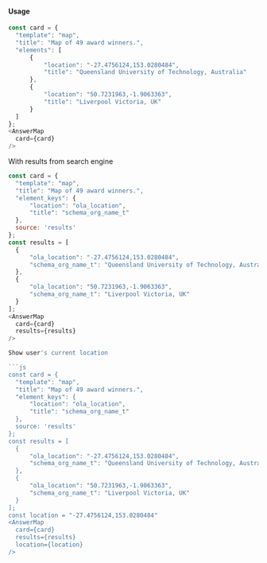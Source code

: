 #### Usage

```js
const card = {
  "template": "map",
  "title": "Map of 49 award winners.",
  "elements": [
      {
          "location": "-27.4756124,153.0280484",
          "title": "Queensland University of Technology, Australia"
      },
      {
          "location": "50.7231963,-1.9063363",
          "title": "Liverpool Victoria, UK"
      }
  ]
};
<AnswerMap
  card={card}  
/>
```

With results from search engine

```js
const card = {
  "template": "map",
  "title": "Map of 49 award winners.",
  "element_keys": {
      "location": "ola_location",
      "title": "schema_org_name_t"
  },
  source: 'results'
};
const results = [
  {
      "ola_location": "-27.4756124,153.0280484",
      "schema_org_name_t": "Queensland University of Technology, Australia"
  },
  {
      "ola_location": "50.7231963,-1.9063363",
      "schema_org_name_t": "Liverpool Victoria, UK"
  }
];
<AnswerMap
  card={card}
  results={results}
/>

Show user's current location

```js
const card = {
  "template": "map",
  "title": "Map of 49 award winners.",
  "element_keys": {
      "location": "ola_location",
      "title": "schema_org_name_t"
  },
  source: 'results'
};
const results = [
  {
      "ola_location": "-27.4756124,153.0280484",
      "schema_org_name_t": "Queensland University of Technology, Australia"
  },
  {
      "ola_location": "50.7231963,-1.9063363",
      "schema_org_name_t": "Liverpool Victoria, UK"
  }
];
const location = "-27.4756124,153.0280484"
<AnswerMap
  card={card}
  results={results}
  location={location}
/>